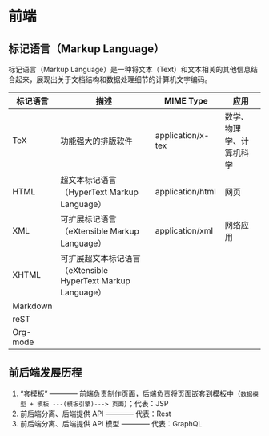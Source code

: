 # 前端

## 标记语言（Markup Language）

标记语言（Markup Language）是一种将文本（Text）和文本相关的其他信息结合起来，展现出关于文档结构和数据处理细节的计算机文字编码。

| 标记语言 | 描述                                                         | MIME Type         | 应用                     |
| -------- | ------------------------------------------------------------ | ----------------- | ------------------------ |
| TeX      | 功能强大的排版软件                                           | application/x-tex | 数学、物理学、计算机科学 |
| HTML     | 超文本标记语言（HyperText Markup Language）                  | application/html  | 网页                     |
| XML      | 可扩展标记语言（eXtensible Markup Language）                 | application/xml   | 网络应用                 |
| XHTML    | 可扩展超文本标记语言（eXtensible HyperText Markup Language） |                   |
| Markdown |                                                              |                   |
| reST     |                                                              |                   |
| Org-mode |                                                              |                   |

## 前后端发展历程

1. “套模板” ———— 前端负责制作页面，后端负责将页面嵌套到模板中（`数据模型 + 模板 ---(模板引擎)---> 页面`）；代表：JSP
2. 前后端分离、后端提供 API ———— 代表：Rest
3. 前后端分离、后端提供 API 模型 ———— 代表：GraphQL
